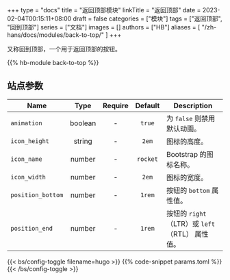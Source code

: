 +++
type = "docs"
title = "返回顶部模块"
linkTitle = "返回顶部"
date = 2023-02-04T00:15:11+08:00
draft = false
categories = ["模块"]
tags = ["返回顶部", "回到顶部"]
series = ["文档"]
images = []
authors = ["HB"]
aliases = [
    "/zh-hans/docs/modules/back-to-top/"
]
+++

又称回到顶部，一个用于返回顶部的按钮。

<!--more-->

{{% hb-module back-to-top %}}

## 站点参数

| Name              |  Type   | Require | Default  | Description                                    |
| ----------------- | :-----: | :-----: | :------: | ---------------------------------------------- |
| `animation`       | boolean |    -    |  `true`  | 为 `false` 则禁用默认动画。                    |
| `icon_height`     | string  |    -    |  `2em`   | 图标的高度。                                   |
| `icon_name`       | number  |    -    | `rocket` | Bootstrap 的图标名称。                         |
| `icon_width`      | number  |    -    |  `2em`   | 图标的宽度。                                   |
| `position_bottom` | number  |    -    |  `1rem`  | 按钮的 `bottom` 属性值。                       |
| `position_end`    | number  |    -    |  `1rem`  | 按钮的 `right`（LTR）或 `left`（RTL） 属性值。 |

{{< bs/config-toggle filename=hugo >}}
{{% code-snippet params.toml %}}
{{< /bs/config-toggle >}}
